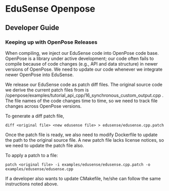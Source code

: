 EduSense Openpose
=================

## Developer Guide

### Keeping up with OpenPose Releases

When compiling, we inject our EduSense code into OpenPose code base. OpenPose is
a library under active development; our code often fails to compile because of
code changes (e.g., API and data structure) in newer versions of OpenPose. We need
to update our code whenever we integrate newer OpenPose into EduSense.

We release our EduSense code as patch diff files. The original source code we derive
the current patch files from is /openpose/examples/tutorial_api_cpp/16_synchronous_custom_output.cpp .
The file names of the code changes time to time, so we need to track file changes
across OpenPose versions.

To generate a diff patch file,

```
diff <original file> <new edusense file> > edusense/edusense.cpp.patch
```

Once the patch file is ready, we also need to modify Dockerfile to update the path
to the original source file. A new patch file lacks license notices, so
we need to update the patch file also.

To apply a patch to a file:

```
patch <original file> -i examples/edusense/edusense.cpp.patch -o examples/edusense/edusense.cpp
```

If a developer also wants to update CMakefile, he/she can follow the same instructions
noted above.

